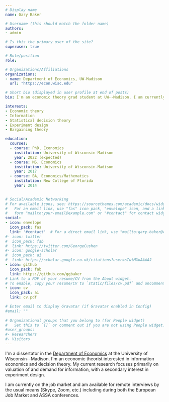 ```yaml
---
# Display name
name: Gary Baker

# Username (this should match the folder name)
authors:
- admin

# Is this the primary user of the site?
superuser: true

# Role/position
role: 

# Organizations/Affiliations
organizations:
- name: Department of Economics, UW-Madison
  url: "https://econ.wisc.edu"

# Short bio (displayed in user profile at end of posts)
bio: I'm an economic theory grad student at UW--Madison. I am currently (Fall 2021) on the job market.

interests:
- Economic theory
- Information
- Statistical decision theory
- Experiment design
- Bargaining theory

education:
  courses:
  - course: PhD, Economics
    institution: University of Wisconsin-Madison
    year: 2022 (expected)
  - course: MS, Economics
    institution: University of Wisconsin-Madison
    year: 2017
  - course: BA, Economics/Mathematics 
    institution: New College of Florida
    year: 2014
  

# Social/Academic Networking
# For available icons, see: https://sourcethemes.com/academic/docs/widgets/#icons
#   For an email link, use "fas" icon pack, "envelope" icon, and a link in the
#   form "mailto:your-email@example.com" or "#contact" for contact widget.
social:
- icon: envelope
  icon_pack: fas
  link: '#contact'  # For a direct email link, use "mailto:gary.baker@wisc.edu".
#- icon: twitter
#  icon_pack: fab
#  link: https://twitter.com/GeorgeCushen
#- icon: google-scholar
#  icon_pack: ai
#  link: https://scholar.google.co.uk/citations?user=sIwtMXoAAAAJ
- icon: github
  icon_pack: fab
  link: https://github.com/ggbaker
# Link to a PDF of your resume/CV from the About widget.
# To enable, copy your resume/CV to `static/files/cv.pdf` and uncomment the lines below.  
- icon: cv
  icon_pack: ai
  link: cv.pdf

# Enter email to display Gravatar (if Gravatar enabled in Config)
#email: ""
  
# Organizational groups that you belong to (for People widget)
#   Set this to `[]` or comment out if you are not using People widget.  
#user_groups:
#- Researchers
#- Visitors
---
```


I'm a dissertator in the [Department of Economics](https://econ.wisc.edu) at the University of
Wisconsin--Madison. I'm an economic theorist interested in information economics and decision theory. My current research focuses primarily on valuation of and demand for information, with a secondary interest in experiment design.

I am currently on the job market and am available for remote interviews by the usual means (Skype, Zoom, etc.) including during both the European Job Market and ASSA conferences.

